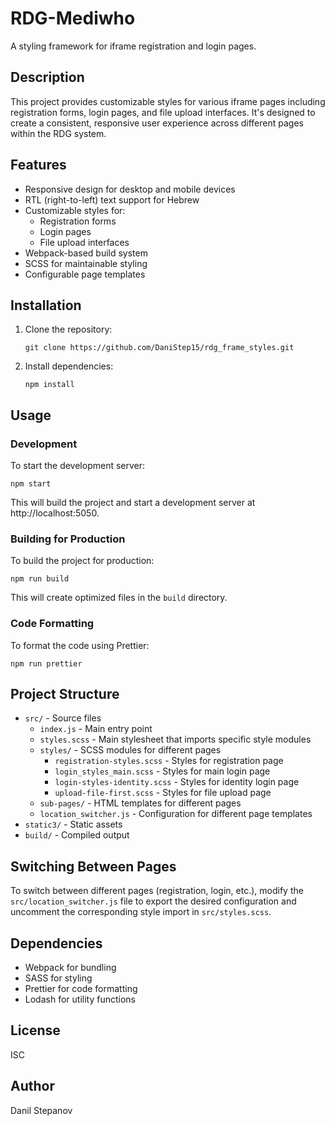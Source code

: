 # RDG-Mediwho

A styling framework for iframe registration and login pages.

## Description

This project provides customizable styles for various iframe pages including registration forms, login pages, and file upload interfaces. It's designed to create a consistent, responsive user experience across different pages within the RDG system.

## Features

- Responsive design for desktop and mobile devices
- RTL (right-to-left) text support for Hebrew
- Customizable styles for:
  - Registration forms
  - Login pages
  - File upload interfaces
- Webpack-based build system
- SCSS for maintainable styling
- Configurable page templates

## Installation

1. Clone the repository:
   ```
   git clone https://github.com/DaniStep15/rdg_frame_styles.git
   ```

2. Install dependencies:
   ```
   npm install
   ```

## Usage

### Development

To start the development server:

```
npm start
```

This will build the project and start a development server at http://localhost:5050.

### Building for Production

To build the project for production:

```
npm run build
```

This will create optimized files in the `build` directory.

### Code Formatting

To format the code using Prettier:

```
npm run prettier
```

## Project Structure

- `src/` - Source files
  - `index.js` - Main entry point
  - `styles.scss` - Main stylesheet that imports specific style modules
  - `styles/` - SCSS modules for different pages
    - `registration-styles.scss` - Styles for registration page
    - `login_styles_main.scss` - Styles for main login page
    - `login-styles-identity.scss` - Styles for identity login page
    - `upload-file-first.scss` - Styles for file upload page
  - `sub-pages/` - HTML templates for different pages
  - `location_switcher.js` - Configuration for different page templates
- `static3/` - Static assets
- `build/` - Compiled output

## Switching Between Pages

To switch between different pages (registration, login, etc.), modify the `src/location_switcher.js` file to export the desired configuration and uncomment the corresponding style import in `src/styles.scss`.

## Dependencies

- Webpack for bundling
- SASS for styling
- Prettier for code formatting
- Lodash for utility functions

## License

ISC

## Author

Danil Stepanov